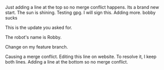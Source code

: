 Just adding a line at the top so no merge conflict happens.
Its a brand new start.
The sun is shining.
Testing gpg.
I will sign this.
Adding more.
bobby sucks


This is the update you asked for.

The robot's name is Robby.

Change on my feature branch.

Causing a merge conflict.
Editing this line on website.
To resolve it, I keep both lines.
Adding a line at the bottom so no merge conflict.
